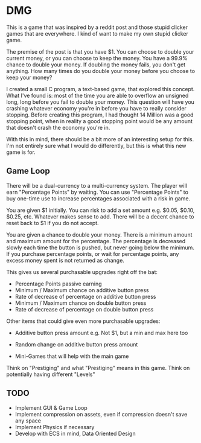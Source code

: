 # DMG

This is a game that was inspired by a reddit post and those stupid clicker games that are everywhere. I kind of want to make my own stupid clicker game.

The premise of the post is that you have $1. You can choose to double your current money, or you can choose to keep the money. You have a 99.9% chance to double your money. If doubling the money fails, you don't get anything. How many times do you double your money before you choose to keep your money?

I created a small C program, a text-based game, that explored this concept. What I've found is: most of the time you are able to overflow an unsigned long, long before you fail to double your money. This question will have you crashing whatever economy you're in before you have to really consider stopping. Before creating this program, I had thought 14 Million was a good stopping point, when in reality a good stopping point would be any amount that doesn't crash the economy you're in.

With this in mind, there should be a bit more of an interesting setup for this. I'm not entirely sure what I would do differently, but this is what this new game is for.

## Game Loop

There will be a dual-currency to a multi-currency system. The player will earn "Percentage Points" by waiting. You can use "Percentage Points" to buy one-time use to increase percentages associated with a risk in game.

You are given $1 initially. You can risk to add a set amount e.g. $0.05, $0.10, $0.25, etc. Whatever makes sense to add. There will be a decent chance to reset back to $1 if you do not accept.

You are given a chance to double your money. There is a minimum amount and maximum amount for the percentage. The percentage is decreased slowly each time the button is pushed, but never going below the minimum. If you purchase percentage points, or wait for percentage points, any excess money spent is not returned as change.

This gives us several purchasable upgrades right off the bat:

* Percentage Points passive earning
* Minimum / Maximum chance on additive button press
* Rate of decrease of percentage on additive button press
* Minimum / Maximum chance on double button press
* Rate of decrease of percentage on double button press

Other items that could give even more purchasable upgrades:

* Additive button press amount e.g. Not $1, but a min and max here too
* Random change on additive button press amount

* Mini-Games that will help with the main game


Think on "Prestiging" and what "Prestiging" means in this game.
Think on potentially having different "Levels"


## TODO

* Implement GUI & Game Loop
* Implement compression on assets, even if compression doesn't save any space
* Implement Physics if necessary
* Develop with ECS in mind, Data Oriented Design
